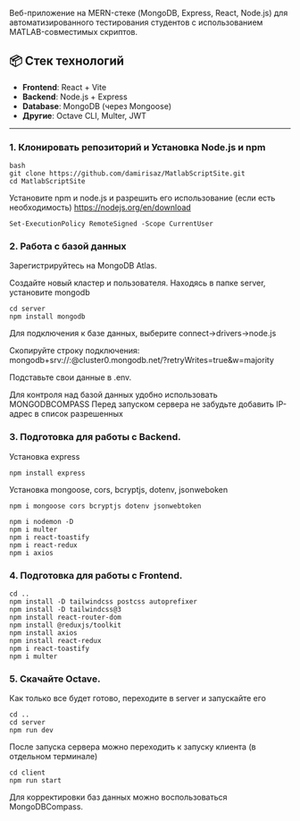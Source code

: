 Веб-приложение на MERN-стеке (MongoDB, Express, React, Node.js) для автоматизированного тестирования студентов с использованием MATLAB-совместимых скриптов.

## 📦 Стек технологий

- **Frontend**: React + Vite
- **Backend**: Node.js + Express
- **Database**: MongoDB (через Mongoose)
- **Другие**: Octave CLI, Multer, JWT

---

### 1. Клонировать репозиторий и Установка Node.js и npm

```
bash
git clone https://github.com/damirisaz/MatlabScriptSite.git
cd MatlabScriptSite

```
Установите npm и node.js и разрешить его использование (если есть необходимость)
https://nodejs.org/en/download
```
Set-ExecutionPolicy RemoteSigned -Scope CurrentUser
```

### 2. Работа с базой данных

Зарегистрируйтесь на MongoDB Atlas.

Создайте новый кластер и пользователя.
Находясь в папке server, установите mongodb
```
cd server
npm install mongodb
```
Для подключения к базе данных, выберите connect->drivers->node.js

Скопируйте строку подключения:
mongodb+srv://<username>:<password>@cluster0.mongodb.net/<dbname>?retryWrites=true&w=majority

Подставьте свои данные в .env.

Для контроля над базой данных удобно использовать MONGODBCOMPASS
Перед запуском сервера не забудьте добавить IP-адрес в список разрешенных

### 3. Подготовка для работы с Backend.

Установка express
```
npm install express
```

Установка mongoose, cors, bcryptjs, dotenv, jsonweboken

```
npm i mongoose cors bcryptjs dotenv jsonwebtoken
```

```
npm i nodemon -D
npm i multer
npm i react-toastify
npm i react-redux
npm i axios

```

### 4. Подготовка для работы с Frontend.
```
cd ..
npm install -D tailwindcss postcss autoprefixer
npm install -D tailwindcss@3
npm install react-router-dom
npm install @reduxjs/toolkit
npm install axios
npm install react-redux
npm i react-toastify
npm i multer
```

### 5. Скачайте Octave.

Как только все будет готово, переходите в server и запускайте его

```
cd ..
cd server
npm run dev
```

После запуска сервера можно переходить к запуску клиента (в отдельном терминале)

```
cd client
npm run start
```


Для корректировки баз данных можно воспользоваться MongoDBCompass.
